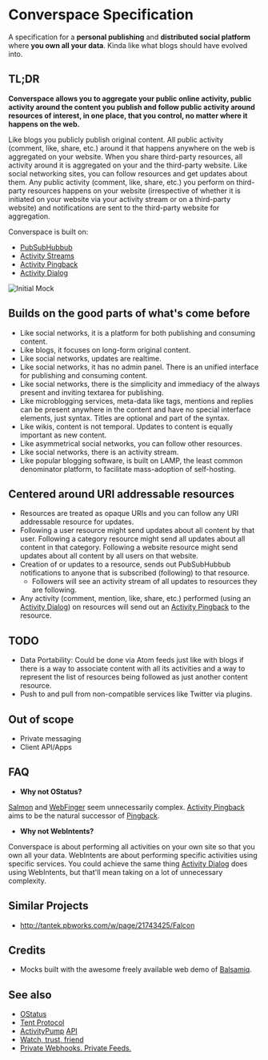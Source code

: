 Converspace Specification
=========================

A specification for a __personal publishing__ and __distributed social platform__ where __you own all your data__. Kinda like what blogs should have evolved into.

TL;DR
-----
__Converspace allows you to aggregate your public online activity, public activity around the content you publish and follow public activity around resources of interest, in one place, that you control, no matter where it happens on the web.__

Like blogs you publicly publish original content. All public activity (comment, like, share, etc.) around it that happens anywhere on the web is aggregated on your website. When you share third-party resources, all activity around it is aggregated on your and the third-party website. Like social networking sites, you can follow resources and get updates about them. Any public activity (comment, like, share, etc.) you perform on third-party resources happens on your website (irrespective of whether it is initiated on your website via your activity stream or on a third-party website) and notifications are sent to the third-party website for aggregation.



Converspace is built on:
* [PubSubHubbub](https://code.google.com/p/pubsubhubbub/)
* [Activity Streams](http://activitystrea.ms/)
* [Activity Pingback](http://converspace.github.com/activity-pingback/)
* [Activity Dialog](http://converspace.github.com/activity-dialog/)


![Initial Mock](https://raw.github.com/converspace/specification/master/mocks/converspace.png)

Builds on the good parts of what's come before
----------------------------------------------
* Like social networks, it is a platform for both publishing and consuming content.
* Like blogs, it focuses on long-form original content.
* Like social networks, updates are realtime.
* Like social networks, it has no admin panel. There is an unified interface for publishing and consuming content.
* Like social networks, there is the simplicity and immediacy of the always present and inviting textarea for publishing.
* Like microblogging services, meta-data like tags, mentions and replies can be present anywhere in the content and have no special interface elements, just syntax. Titles are optional and part of the syntax.
* Like wikis, content is not temporal. Updates to content is equally important as new content.
* Like asymmetrical social networks, you can follow other resources.
* Like social networks, there is an activity stream.
* Like popular blogging software, is built on LAMP, the least common denominator platform, to facilitate mass-adoption of self-hosting.

Centered around URI addressable resources
-----------------------------------------
* Resources are treated as opaque URIs and you can follow any URI addressable resource for updates.
 * Following a user resource might send updates about all content by that user. Following a category resource might send all updates about all content in that category. Following a website resource might send updates about all content by all users on that website.
* Creation of or updates to a resource, sends out PubSubHubbub notifications to anyone that is subscribed (following) to that resource.
  * Followers will see an activity stream of all updates to resources they are following.
* Any activity (comment, mention, like, share, etc.) performed (using an [Activity Dialog](http://converspace.github.com/activity-dialog/)) on resources will send out an [Activity Pingback](http://converspace.github.com/activity-pingback/) to the resource. 


TODO
----
* Data Portability: Could be done via Atom feeds just like with blogs if there is a way to associate content with all its activities and a way to represent the list of resources being followed as just another content resource.
* Push to and pull from non-compatible services like Twitter via plugins.

Out of scope
------------
* Private messaging
* Client API/Apps

FAQ
---
* __Why not OStatus?__

 [Salmon](http://www.salmon-protocol.org/) and [WebFinger](http://code.google.com/p/webfinger/) seem unnecessarily complex. [Activity Pingback](http://converspace.github.com/activity-pingback/) aims to be the natural successor of [Pingback](http://www.hixie.ch/specs/pingback/pingback).

* __Why not WebIntents?__

 Converspace is about performing all activities on your own site so that you own all your data. WebIntents are about performing specific activities using specific services. You could achieve the same thing [Activity Dialog](http://converspace.github.com/activity-dialog/) does using WebIntents, but that'll mean taking on a lot of unnecessary complexity.

Similar Projects
----------------
* http://tantek.pbworks.com/w/page/21743425/Falcon

Credits
-------
* Mocks built with the awesome freely available web demo of [Balsamiq](http://www.balsamiq.com/).


See also
--------
* [OStatus](http://ostatus.org/)
* [Tent Protocol](http://tent.io/)
* [ActivityPump](http://activitypump.org/) [API](https://github.com/e14n/activitypump/blob/master/API.md)
* [Watch, trust, friend](http://markpasc.typepad.com/blog/2011/03/watch-trust-friend.html)
* [Private Webhooks. Private Feeds.](http://blog.romeda.org/2011/03/private-webhooks-private-feeds.html)
